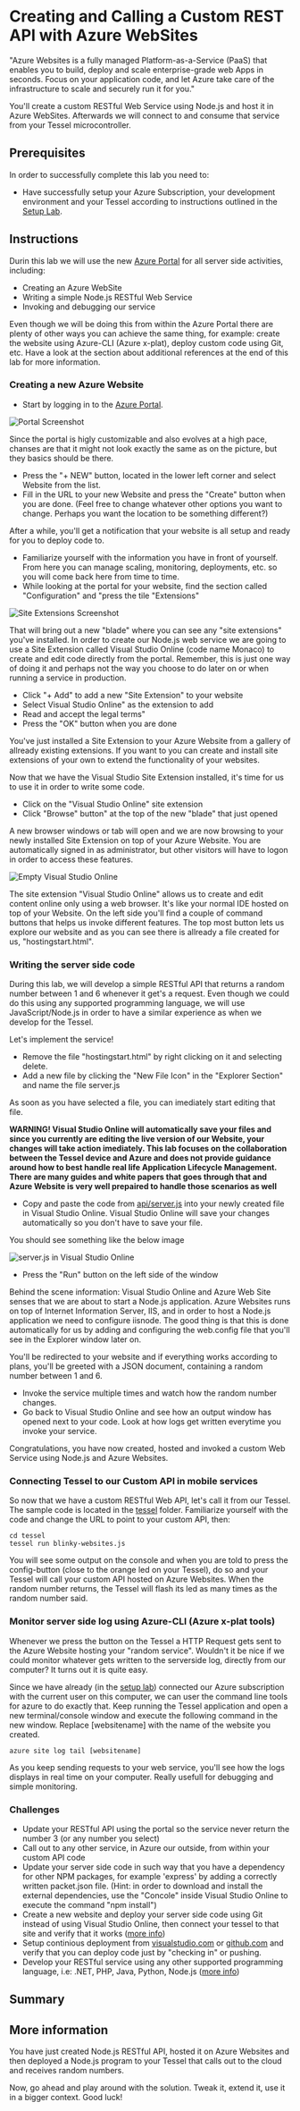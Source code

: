 Creating and Calling a Custom REST API with Azure WebSites
==========================================================

"Azure Websites is a fully managed Platform-as-a-Service (PaaS) that enables you to build, deploy and scale enterprise-grade web Apps in seconds. Focus on your application code, and let Azure take care of the infrastructure to scale and securely run it for you."

You'll create a custom RESTful Web Service using Node.js and host it in Azure WebSites. Afterwards we will connect to and consume that service from your Tessel microcontroller.

Prerequisites
-------------

In order to successfully complete this lab you need to:

* Have successfully setup your Azure Subscription, your development environment and your Tessel according to instructions outlined in the [Setup Lab](../_setup).

Instructions
------------

Durin this lab we will use the new [Azure Portal](http://portal.azure.com) for all server side activities, including:

* Creating an Azure WebSite
* Writing a simple Node.js RESTful Web Service
* Invoking and debugging our service

Even though we will be doing this from within the Azure Portal there are plenty of other ways you can achieve the same thing, for example: create the website using Azure-CLI (Azure x-plat), deploy custom code using Git, etc. Have a look at the section about additional references at the end of this lab for more information.

### Creating a new Azure Website

* Start by logging in to the [Azure Portal](http://portal.azure.com).

![Portal Screenshot](images/portal.png)

Since the portal is higly customizable and also evolves at a high pace, chanses are that it might not look exactly the same as on the picture, but they basics should be there.

* Press the "+ NEW" button, located in the lower left corner and select Website from the list.
* Fill in the URL to your new Website and press the "Create" button when you are done. (Feel free to change whatever other options you want to change. Perhaps you want the location to be something different?)

After a while, you'll get a notification that your website is all setup and ready for you to deploy code to.

* Familiarize yourself with the information you have in front of yourself. From here you can manage scaling, monitoring, deployments, etc. so you will come back here from time to time.
* While looking at the portal for your website, find the section called "Configuration" and "press the tile "Extensions"

![Site Extensions Screenshot](images/site-extensions.png)

That will bring out a new "blade" where you can see any "site extensions" you've installed. In order to create our Node.js web service we are going to use a Site Extension called Visual Studio Online (code name Monaco) to create and edit code directly from the portal. Remember, this is just one way of doing it and perhaps not the way you choose to do later on or when running a service in production.

* Click "+ Add" to add a new "Site Extension" to your website
* Select Visual Studio Online" as the extension to add
* Read and accept the legal terms"
* Press the "OK" button when you are done

You've just installed a Site Extension to your Azure Website from a gallery of allready existing extensions. If you want to you can create and install site extensions of your own to extend the functionality of your websites.

Now that we have the Visual Studio Site Extension installed, it's time for us to use it in order to write some code.

* Click on the "Visual Studio Online" site extension
* Click "Browse" button" at the top of the new "blade" that just opened

A new browser windows or tab will open and we are now browsing to your newly installed Site Extension on top of your Azure Website. You are automatically signed in as administrator, but other visitors will have to logon in order to access these features.

![Empty Visual Studio Online](images/empty-visual-studio-online.png)

The site extension "Visual Studio Online" allows us to create and edit content online only using a web browser. It's like your normal IDE hosted on top of your Website. On the left side you'll find a couple of command buttons that helps us invoke different features. The top most button lets us explore our website and as you can see there is allready a file created for us, "hostingstart.html".

### Writing the server side code

 During this lab, we will develop a simple RESTful API that returns a random number between 1 and 6 whenever it get's a request. Even though we could do this using any supported programming language, we will use JavaScript/Node.js in order to have a similar experience as when we develop for the Tessel.

Let's implement the service!

* Remove the file "hostingstart.html" by right clicking on it and selecting delete.
* Add a new file by clicking the "New File Icon" in the "Explorer Section" and name the file server.js

As soon as you have selected a file, you can imediately start editing that file.

**WARNING! Visual Studio Online will automatically save your files and since you currently are editing the live version of our Website, your changes will take action imediately. This lab focuses on the collaboration between the Tessel device and Azure and does not provide guidance around how to best handle real life Application Lifecycle Management. There are many guides and white papers that goes through that and Azure Website is very well prepaired to handle those scenarios as well**

* Copy and paste the code from [api/server.js](api/server.js) into your newly created file in Visual Studio Online. Visual Studio Online will save your changes automatically so you don't have to save your file.

You should see something like the below image

![server.js in Visual Studio Online](images/serverjs-visual-studio-online.png)

* Press the "Run" button on the left side of the window

Behind the scene information: Visual Studio Online and Azure Web Site senses that we are about to start a Node.js application. Azure Websites runs on top of Internet Information Server, IIS, and in order to host a Node.js application we need to configure iisnode. The good thing is that this is done automatically for us by adding and configuring the web.config file that you'll see in the Explorer window later on.

You'll be redirected to your website and if everything works according to plans, you'll be greeted with a JSON document, containing a random number between 1 and 6.

* Invoke the service multiple times and watch how the random number changes.
* Go back to Visual Studio Online and see how an output window has opened next to your code. Look at how logs get written everytime you invoke your service.

Congratulations, you have now created, hosted and invoked a custom Web Service using Node.js and Azure Websites.

### Connecting Tessel to our Custom API in mobile services

So now that we have a custom RESTful Web API, let's call it from our Tessel. The sample code is located in the [tessel](tessel) folder. Familiarize yourself with the code and change the URL to point to your custom API, then:

	cd tessel
	tessel run blinky-websites.js

You will see some output on the console and when you are told to press the config-button (close to the orange led on your Tessel), do so and your Tessel will call your custom API hosted on Azure Websites. When the random number returns, the Tessel will flash its led as many times as the random number said.

### Monitor server side log using Azure-CLI (Azure x-plat tools)

Whenever we press the button on the Tessel a HTTP Request gets sent to the Azure Website hosting your "random service". Wouldn't it be nice if we could monitor whatever gets written to the serverside log, directly from our computer? It turns out it is quite easy.

Since we have already (in the [setup lab](../_setup)) connected our Azure subscription with the current user on this computer, we can user the command line tools for azure to do exactly that. Keep running the Tessel application and open a new terminal/console window and execute the following command in the new window. Replace [websitename] with the name of the website you created.

	azure site log tail [websitename]

As you keep sending requests to your web service, you'll see how the logs displays in real time on your computer. Really usefull for debugging and simple monitoring.

### Challenges

* Update your RESTful API using the portal so the service never return the number 3 (or any number you select)
* Call out to any other service, in Azure our outside, from within your custom API code
* Update your server side code in such way that you have a dependency for other NPM packages, for example 'express' by adding a correctly written packet.json file. (Hint: in order to download and install the external dependencies, use the "Concole" inside Visual Studio Online to execute the command "npm install")
* Create a new website and deploy your server side code using Git instead of using Visual Studio Online, then connect your tessel to that site and verify that it works ([more info](http://azure.microsoft.com/en-us/documentation/articles/web-sites-deploy/))
* Setup continious deployment from [visualstudio.com](http://visualstudio.com) or [github.com](http://github.com) and verify that you can deploy code just by "checking in" or pushing.
* Develop your RESTful service using any other supported programming language, i.e: .NET, PHP, Java, Python, Node.js ([more info](http://azure.microsoft.com/en-us/documentation/services/websites/))

Summary
-------

More information
----------------

You have just created Node.js RESTful API, hosted it on Azure Websites and then deployed a Node.js program to your Tessel that calls out to the cloud and receives random numbers.

Now, go ahead and play around with the solution. Tweak it, extend it, use it in a bigger context. Good luck!